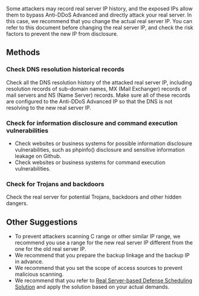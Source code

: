 ﻿[//]: # (chinagitpath:XXXXX)

Some attackers may record real server IP history, and the exposed IPs allow them to bypass Anti-DDoS Advanced and directly attack your real server. In this case, we recommend that you change the actual real server IP. You can refer to this document before changing the real server IP, and check the risk factors to prevent the new IP from disclosure.

## Methods
### Check DNS resolution historical records
Check all the DNS resolution history of the attacked real server IP, including resolution records of sub-domain names, MX (Mail Exchanger) records of mail servers and NS (Name Server) records. Make sure all of these records are configured to the Anti-DDoS Advanced IP so that the DNS is not resolving to the new real server IP.

### Check for information disclosure and command execution vulnerabilities
- Check websites or business systems for possible information disclosure vulnerabilities, such as phpinfo() disclosure and sensitive information leakage on Github.
- Check websites or business systems for command execution vulnerabilities.

### Check for Trojans and backdoors
Check the real server for potential Trojans, backdoors and other hidden dangers.

## Other Suggestions
- To prevent attackers scanning C range or other similar IP range, we recommend you use a range for the new real server IP different from the one for the old real server IP. 
- We recommend that you prepare the backup linkage and the backup IP in advance.
- We recommend that you set the scope of access sources to prevent malicious scanning.
- We recommend that you refer to [Real Server-based Defense Scheduling Solution](https://cloud.tencent.com/document/product/1014/31125) and apply the solution based on your actual demands.
